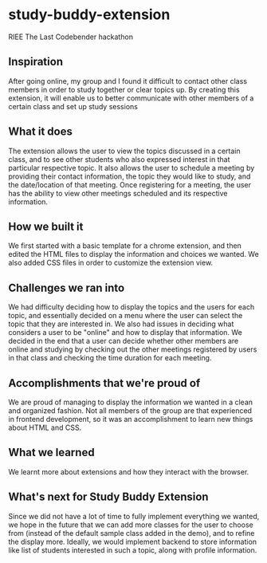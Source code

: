 # study-buddy-extension
 RIEE The Last Codebender hackathon


## Inspiration
After going online, my group and I found it difficult to contact other class members in order to study together or clear topics up. By creating this extension, it will enable us to better communicate with other members of a certain class and set up study sessions
## What it does
The extension allows the user to view the topics discussed in a certain class, and to see other students who also expressed interest in that particular respective topic. It also allows the user to schedule a meeting by providing their contact information, the topic they would like to study, and the date/location of that meeting. Once registering for a meeting, the user has the ability to view other meetings scheduled and its respective information. 
## How we built it
We first started with a basic template for a chrome extension, and then edited the HTML files to display the information and choices we wanted. We also added CSS files in order to customize the extension view.
## Challenges we ran into
We had difficulty deciding how to display the topics and the users for each topic, and essentially decided on a menu where the user can select the topic that they are interested in. We also had issues in deciding what considers a user to be "online" and how to display that information. We decided in the end that a user can decide whether other members are online and studying by checking out the other meetings registered by users in that class and checking the time duration for each meeting.  
## Accomplishments that we're proud of
We are proud of managing to display the information we wanted in a clean and organized fashion. Not all members of the group are that experienced in frontend development, so it was an accomplishment to learn new things about HTML and CSS.  
## What we learned
We learnt more about extensions and how they interact with the browser. 
## What's next for Study Buddy Extension
Since we did not have a lot of time to fully implement everything we wanted, we hope in the future that we can add more classes for the user to choose from (instead of the default sample class added in the demo), and to refine the display more. Ideally, we would implement backend to store information like list of students interested in such a topic, along with profile information.
